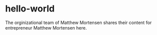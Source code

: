 hello-world
===========

The orginizational team of Matthew Mortensen shares their content for entrepreneur Matthew Mortensen here.
